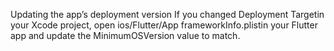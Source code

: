 Updating the app’s deployment version
If you changed Deployment Targetin your Xcode project, open ios/Flutter/App frameworkInfo.plistin your Flutter app and update the MinimumOSVersion value to match.
